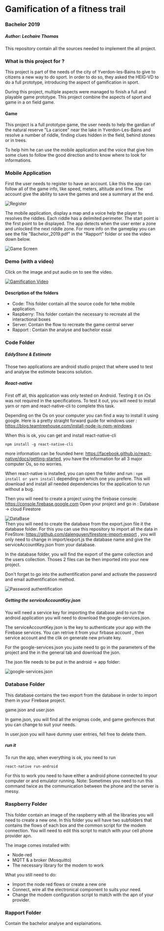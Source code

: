 

# Gamification of a fitness trail
### Bachelor 2019
##### Author: Lechaire Thomas

This repository contain all the sources needed to implement the all project.

### What is this project for ?

This project is part of the needs of the city of Yverdon-les-Bains to give to citizens a new way to do sport. In order to do so, they asked the HEIG-VD to do a full prototype, introducing the aspect of gamification in sport.

During this project, multiple aspects were managed to finish a full and playable game prototype. This project combine the aspects of sport and game in a on field game.

#### Game
This project is a full prototype game, the user needs to help the gardian of the natural reserve "La caricee" near the lake in Yverdon-Les-Bains and resolve a number of riddle, finding clues hidden in the field, behind stones or in trees.

To help him he can use the mobile application and the voice that give him some clues to follow the good direction and to know where to look for informations.

### Mobile Application

First the user needs to register to have an account. Like this the app can follow all of the game info, like speed, meters, altitude and time. The account give the ability to save the games and see a summary at the end.

![Register](https://i.imgur.com/zhOCXuY.png)  


The mobile application, display a map and a voice help the player to resolves the riddles. Each riddle has a delimited perimeter. The start point is the first point to be displayed. The app detects when the user enter a zone and unlocked the next riddle zone. For more info on the gameplay you can see the file "Bachelor_2019.pdf" in the "Rapport" folder or see the video down below.

![Game Screen](https://i.imgur.com/fjGPpl0.png)

### Demo (with a video)

Click on the image and put audio on to see the video.

[![Gamification Video](http://img.youtube.com/vi/ajXcGUIe75I/0.jpg)](http://www.youtube.com/watch?v=ajXcGUIe75I "Gamification")

#### Description of the folders

 - Code: This folder contain all the source code for tehe mobile application.  
 - Raspberry: This folder contain the necessary to recreate all the interactional boxes
 - Server: Contain the flow to recreate the game central server
 - Rapport : Contain the analyse and bachelor essai


###  Code Folder
##### EddyStone & Estimote

Those two applications are android studio project that where used to test and analyse the estimote beacons solution. 

##### React-native
First off all, this application was only tested on Android. Testing it on iOs was not required in the specifications.
To test it out, you will need to install yarn or npm and react-native-cli to complete this task.

Depending on the Os on your computer you can find a way to install it using google. Here is a pretty straight forward guide for windows user : https://blog.teamtreehouse.com/install-node-js-npm-windows

When this is ok, you can get and install react-native-cli 
```
npm install -g react-native-cli
``` 
more information can be founded here: https://facebook.github.io/react-native/docs/getting-started, you have the information for all 3 major computer Os, so no worries.

When react-native is installed, you can open the folder and run : ```npm install or yarn install``` depending on which one you prefere. This will download and install all needed dependencies for the application to run without a bug.

Then you will need to create a project using the firebase console: https://console.firebase.google.com
Open your project and go in  : Database -> cloud Firestore

![DataBase](https://i.imgur.com/D0K5GBg.png)  
Then you will need to create the database from the export.json file it the database folder. For this you can use this repository to import all the data in FireStore: https://github.com/dalenguyen/firestore-import-export , you will only need to change in import/export.js the database name and give the serviceAccountKey.json from your database.

In the database folder, you will find the export of the game collection and the users collection. Thoses 2 files can be then imported into your new project.

Don't forget to go into the authentification panel and activate the password and email authentification method.

![Password authentification](https://i.imgur.com/u3zD3k3.png)

##### Getting the serviceAccountKey.json
You will need a service key for importing the database and to run the android application you will need to download the google-services.json. 

The serviceAccountKey.json is the key to authenticate your app with the Firebase services. You can retrive it from your firbase account , then service account and the clik on generate new private key.

For the google-services.json you juste need to go in the parameters of the project and the in the general tab and download the json.

The json file needs to be put in the android -> app folder:

![google-services.json](https://i.imgur.com/hs4b4gK.png)
### Database Folder
This database contains the two export from the database in order to import them in your Firebase project.

game.json and user.json

In game.json, you will find all the enigmas code, and game geofences that you can change to suit your needs.

In user.json you will have dummy user entries, fell free to delete them.

##### run it
To run the app, when everything is ok, you need to run 
```
react-native run-android
```
For this to work you need to have either a android phone connected to your computer or and emulator running.
Note: Sometimes you need to run this command twice as the communication between the phone and the server is messy.

### Raspberry Folder
This folder contain an image of the raspberry with all the libraries you will need to create a new one. In this folder you will have two subfolders that contains the flows of each box and the common script for the modem connection. You will need to edit this script to match with your cell phone provider apn.

The image comes installed with:

- Node-red
- MQTT & a broker (Mosquitto)
- The necessary library for the modem to work

What you still need to do:

- Import the node red flows or create a new one
- Connect, wire all the electronical component to suits your need.
- Change the modem configuration script to match with the apn of your provider.

### Rapport Folder
Contain the bachelor analyse and explainations.
